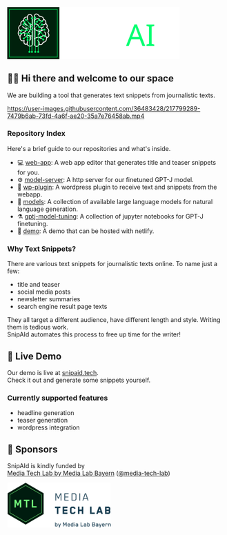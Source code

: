 <img src="/profile/snipaid.png" width="400px" />

## ✍🏼 Hi there and welcome to our space 

We are building a tool that generates text snippets from journalistic texts.

https://user-images.githubusercontent.com/36483428/217799289-7479b6ab-73fd-4a6f-ae20-35a7e76458ab.mp4

### Repository Index

Here's a brief guide to our repositories and what's inside.

- 💻 [web-app](https://github.com/snipaid-nlg/web-app): A web app editor that generates title and teaser snippets for you.
- ⚙️ [model-server](https://github.com/snipaid-nlg/gptj-model-server): A http server for our finetuned GPT-J model.
- 🧩 [wp-plugin](https://github.com/snipaid-nlg/wp-plugin): A wordpress plugin to receive text and snippets from the webapp.
- 📃 [models](https://github.com/snipaid-nlg/models): A collection of available large language models for natural language generation.
- ⚗️ [gptj-model-tuning](https://github.com/snipaid-nlg/gptj-model-tuning): A collection of jupyter notebooks for GPT-J finetuning.
- 🔗 [demo](https://github.com/snipaid-nlg/demo): A demo that can be hosted with netlify.

### Why Text Snippets?

There are various text snippets for journalistic texts online. To name just a few:

- title and teaser
- social media posts
- newsletter summaries
- search engine result page texts

They all target a different audience, have different length and style. Writing them is tedious work. \
SnipAId automates this process to free up time for the writer!

## 🎉 Live Demo

Our demo is live at [snipaid.tech](https://snipaid.tech). \
Check it out and generate some snippets yourself.

### Currently supported features
- headline generation
- teaser generation
- wordpress integration

## 💸 Sponsors

SnipAId is kindly funded by \
<a href="https://media-tech-lab.com">Media Tech Lab by Media Lab Bayern</a> (<a href="https://github.com/media-tech-lab">@media-tech-lab</a>)

<img src="https://github.com/media-tech-lab/.github/blob/main/assets/mtl-powered-by.png" width="240" title="Media Tech Lab powered by logo">
